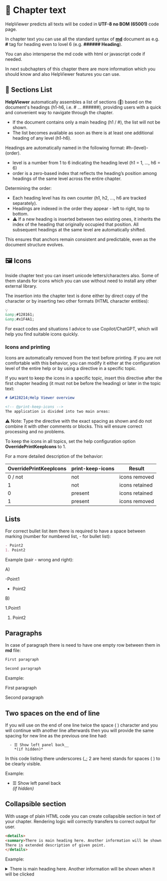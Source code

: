 # 📝 Chapter text

HelpViewer predicts all texts will be coded in **UTF-8 no BOM (65001)** code page.

In chapter text you can use all the standard syntax of **[md][MDSyntax]** document as e.g. **#** tag for heading even to lovel 6 (e.g. **###### Heading**).

You can also intersperse the md code with html or javascript code if needed.

In next subchapters of this chapter there are more information which you should know and also HelpViewer features you can use.

## 🔖 Sections List

**HelpViewer** automatically assembles a list of sections (🔖) based on the document's headings (h1-h6, i.e. # ... ######), providing users with a quick and convenient way to navigate through the chapter.

- If the document contains only a main heading (h1 / #), the list will not be shown.
- The list becomes available as soon as there is at least one additional heading of any level (h1-h6).

Headings are automatically named in the following format: #h-(level)-(order).
  - level is a number from 1 to 6 indicating the heading level (h1 = 1, ..., h6 = 6)
  - order is a zero-based index that reflects the heading’s position among headings of the same level across the entire chapter.

Determining the order:
- Each heading level has its own counter (h1, h2, ..., h6 are tracked separately).
- Headings are indexed in the order they appear - left to right, top to bottom.
- ⚠ If a new heading is inserted between two existing ones, it inherits the index of the heading that originally occupied that position. All subsequent headings at the same level are automatically shifted.

This ensures that anchors remain consistent and predictable, even as the document structure evolves.

## 🖼️ Icons

Inside chapter text you can insert unicode letters/characters also. Some of them stands for icons which you can use without need to install any other external library.

The insertion into the chapter text is done either by direct copy of the character or by inserting two other formats (HTML character entities):
```markdown
💡
&amp;#128161;
&amp;#x1F4A1;
```

For exact codes and situations I advice to use Copilot/ChatGPT, which will help you find suitable icons quickly.

### Icons and printing

Icons are automatically removed from the text before printing. If you are not comfortable with this behavior, you can modify it either at the configuration level of the entire help or by using a directive in a specific topic.

If you want to keep the icons in a specific topic, insert this directive after the first chapter heading (it must not be before the heading) or later in the topic text:

```markdown
# &#128214;Help Viewer overview

<!-- @print-keep-icons -->
The application is divided into two main areas:
```

⚠️ Note: Type the directive with the exact spacing as shown and do not combine it with other comments or blocks. This will ensure correct processing and no problems.

To keep the icons in all topics, set the help configuration option **OverridePrintKeepIcons** to 1.

For a more detailed description of the behavior:

| OverridePrintKeepIcons | print-keep-icons | Result |
|---|---|---|
| 0 / not | not | icons removed |
| 1 | not | icons retained |
| 0 | present | icons retained |
| 1 | present | icons removed |

## Lists

For correct bullet list item there is required to have a space between marking (number for numbered list, - for bullet list):

```markdown
- Point2
1. Point2
```

Example (pair - wrong and right):

A)

-Point1
- Point2

B)

1.Point1
1. Point2

## Paragraphs

In case of paragraph there is need to have one empty row between them in **md** file:
```markdown
First paragraph

Second paragraph
```

Example:

First paragraph

Second paragraph

## Two spaces on the end of line

If you will use on the end of one line twice the space ( ) character and you will continue with another line afterwards then you will provide the same spacing for new line as the previous one line had:

```
  - ☰ Show left panel back__
    *(if hidden)*
```
In this code listing there underscores (_; 2 are here) stands for spaces ( ) to be clearly visible.

Example:

  - ☰ Show left panel back  
    *(if hidden)*

## Collapsible section

With usage of plain HTML code you can create collapsible section in text of your chapter. Rendering logic will correctly transfers to correct output for user.

```html
<details>
<summary>There is main heading here. Another information will be shown when it will be clicked</summary>
There is extended description of given point.
</details>
```

Example:
<details>
<summary>There is main heading here. Another information will be shown when it will be clicked</summary>
There is extended description of given point.
</details>

[MDSyntax]: https://www.markdownguide.org/basic-syntax/ "MD syntax"
